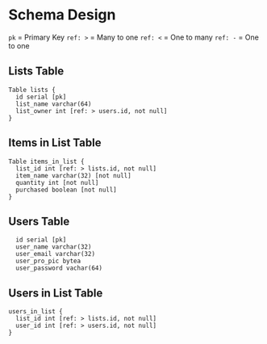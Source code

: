 # Schema Design

`pk` = Primary Key
`ref: >` = Many to one
`ref: <` = One to many
`ref: -` = One to one

## Lists Table

```
Table lists {
  id serial [pk]
  list_name varchar(64)
  list_owner int [ref: > users.id, not null]
}
```

## Items in List Table

```
Table items_in_list {
  list_id int [ref: > lists.id, not null]
  item_name varchar(32) [not null]
  quantity int [not null]
  purchased boolean [not null]
}
```

## Users Table

```
  id serial [pk]
  user_name varchar(32)
  user_email varchar(32)
  user_pro_pic bytea
  user_password vachar(64)
```

## Users in List Table

```
users_in_list {
  list_id int [ref: > lists.id, not null]
  user_id int [ref: > users.id, not null]
}
```
